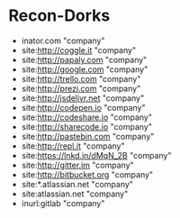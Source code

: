 # Recon-Dorks

* inator.com "company"
* site:http://coggle.it "company"
* site:http://papaly.com "company"
* site:http://google.com "company"
* site:http://trello.com "company"
* site:http://prezi.com "company"
* site:http://jsdelivr.net "company"
* site:http://codepen.io "company"
* site:http://codeshare.io "company"
* site:http://sharecode.io "company"
* site:http://pastebin.com "company"
* site:http://repl.it "company"
* site:https://lnkd.in/dMqN_2B "company"
* site:http://gitter.im "company"
* site:http://bitbucket.org "company"
* site:*.atlassian.net "company"
* site:atlassian.net "company"
* inurl:gitlab "company"
